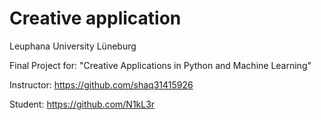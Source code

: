 # Creative application

Leuphana University Lüneburg

Final Project for: 
"Creative Applications in Python and Machine Learning"

Instructor: 
https://github.com/shaq31415926

Student: 
https://github.com/N1kL3r
